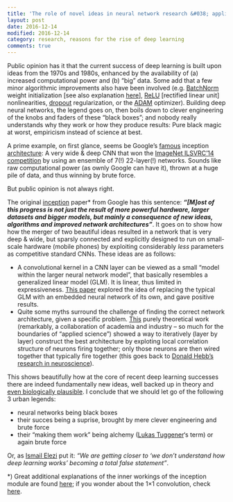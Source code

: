 ```yaml
---
title: 'The role of novel ideas in neural network research &#038; applications'
layout: post
date: 2016-12-14
modified: 2016-12-14
category: research, reasons for the rise of deep learning
comments: true
---
```


Public opinion has it that the current success of deep learning is built upon ideas from the 1970s and 1980s, enhanced by the availability of (a) increased computational power and (b) &#8220;big&#8221; data. Some add that a few minor algorithmic improvements also have been involved (e.g. <a href="https://arxiv.org/abs/1511.06856" target="_blank">BatchNorm</a> weight initialization [see also explanation <a href="http://www.computervisionblog.com/2016/06/deep-learning-trends-iclr-2016.html" target="_blank">here</a>], <a href="https://www.cs.toronto.edu/~hinton/absps/reluICML.pdf" target="_blank">ReLU</a> [rectified linear unit] nonlinearities, <a href="https://www.cs.toronto.edu/~hinton/absps/JMLRdropout.pdf" target="_blank">dropout</a> regularization, or the <a href="https://arxiv.org/abs/1412.6980" target="_blank">ADAM</a> optimizer). Building deep neural networks, the legend goes on, then boils down to clever engineering of the knobs and faders of these &#8220;black boxes&#8221;; and nobody really understands why they work or how they produce results: Pure black magic at worst, empiricism instead of science at best.

A prime example, on first glance, seems be Google&#8217;s <a href="https://research.googleblog.com/2015/06/inceptionism-going-deeper-into-neural.html" target="_blank">famous</a> inception <a href="https://arxiv.org/pdf/1409.4842v1.pdf" target="_blank">architecture</a>: A very wide & deep CNN that won the <a href="http://image-net.org/challenges/LSVRC/2014/" target="_blank">ImageNet ILSVRC&#8217;14 competition</a> by using an ensemble of 7(!) 22-layer(!) networks. Sounds like raw computational power (as ownly Google can have it), thrown at a huge pile of data, and thus winning by brute force.

But public opinion is not always right.

The original <a href="https://arxiv.org/pdf/1409.4842v1.pdf" target="_blank">inception</a> paper* from Google has this sentence: <strong><em>&#8220;[M]ost of this progress is not just the result of more powerful hardware, larger datasets and bigger models, but mainly a consequence of new ideas, algorithms and improved network architectures&#8221;</em></strong>. It goes on to show how how the merger of two beautiful ideas resulted in a network that is very deep & wide, but sparsly connected and explicitly designed to run on small-scale hardware (mobile phones) by exploiting considerably <em>less</em> parameters as competitive standard CNNs. These ideas are as follows:

  * A convolutional kernel in a CNN layer can be viewed as a small &#8220;model within the larger neural network model&#8221;, that basically resembles a generalized linear model (GLM). It is linear, thus limited in expressiveness. <a href="https://arxiv.org/pdf/1312.4400v3.pdf" target="_blank">This paper</a> explored the idea of replacing the typical GLM with an embedded neural network of its own, and gave positive results.
  * Quite some myths surround the challenge of finding the correct network architecture, given a specific problem. <a href="http://jmlr.org/proceedings/papers/v32/arora14.pdf" target="_blank">This</a> purely theoretical work (remarkably, a collaboration of academia and industry &#8211; so much for the boundaries of &#8220;applied science&#8221;) showed a way to iteratively (layer by layer) construct the best architecture by exploting local correlation structure of neurons firing together; only those neurons are then wired together that typically fire together (this goes back to <a href="https://en.wikipedia.org/wiki/Hebbian_theory" target="_blank">Donald Hebb&#8217;s research in neuroscience</a>).

This shows beautifully how at the core of recent deep learning successes there are indeed fundamentally new ideas, well backed up in theory and <a href="http://www.iro.umontreal.ca/~bengioy/talks/Brains+Bits-NIPS2016Workshop.pptx.pdf" target="_blank">even biologically plausible</a>. I conclude that we should let go of the following 3 urban legends:

  * neural networks being black boxes
  * their succes being a suprise, brought by mere clever engineering and brute force
  * their &#8220;making them work&#8221; being alchemy (<a href="https://www.zhaw.ch/de/ueber-uns/person/tugg/" target="_blank">Lukas Tuggener</a>&#8216;s term) or again brute force

Or, as <a href="https://www.quora.com/profile/Ismail-Elezi" target="_blank">Ismail Elezi</a> put it: _&#8220;We are getting closer to &#8216;we don&#8217;t understand how deep learning works&#8217; becoming a total false statement&#8221;_.

*) Great additional explanations of the inner workings of the inception module are found <a href="https://hackathonprojects.wordpress.com/2016/09/25/inception-modules-explained-and-implemented/" target="_blank">here</a>; if you wonder about the 1&#215;1 convolution, check <a href="http://stats.stackexchange.com/questions/194142/what-does-1x1-convolution-mean-in-a-neural-network" target="_blank">here</a>.